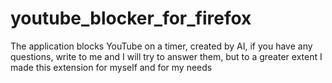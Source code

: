 # youtube_blocker_for_firefox
The application blocks YouTube on a timer, created by AI, if you have any questions, write to me and I will try to answer them, but to a greater extent I made this extension for myself and for my needs
